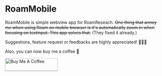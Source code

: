 #  RoamMobile

RoamMobile is simple webview app for RoamReseach. ~~One thing that annoy me when using Roam on mobile browser is it's automatically zoom in when focusing on textinput. This app solves that.~~ (They fixed it already.)

Suggestions, feature request or feedbacks are highly appreciated! 🙇🏻‍♂️

Also, you can now buy me a coffee 🎉 


<a href="https://www.buymeacoffee.com/adityadaniel" target="_blank"><img src="https://www.buymeacoffee.com/assets/img/custom_images/orange_img.png" alt="Buy Me A Coffee" style="height: 41px !important;width: 174px !important;box-shadow: 0px 3px 2px 0px rgba(190, 190, 190, 0.5) !important;-webkit-box-shadow: 0px 3px 2px 0px rgba(190, 190, 190, 0.5) !important;" ></a>
